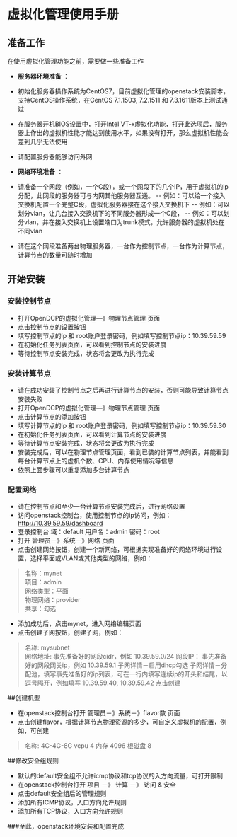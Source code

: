 # 虚拟化管理使用手册

## 准备工作
在使用虚拟化管理功能之前，需要做一些准备工作

- **服务器环境准备** ：
 -  初始化服务器操作系统为CentOS7，目前虚拟化管理的openstack安装脚本，支持CentOS操作系统，在CentOS 7.1.1503, 7.2.1511 和 7.3.1611版本上测试通过
 
 -  在服务器开机BIOS设置中，打开Intel VT-x虚拟化功能，打开此选项后，服务器上作出的虚拟机性能才能达到使用水平，如果没有打开，那么虚拟机性能会差到几乎无法使用
 
 -  请配置服务器能够访问外网

- **网络环境准备** ：
 -  请准备一个网段（例如，一个C段），或一个网段下的几个IP，用于虚拟机的ip分配，此网段的服务器可与内网其他服务器互通。
  -- 例如：可以给一个接入交换机配置一个完整C段，虚拟化服务器接在这个接入交换机下
  -- 例如：可以划分vlan，让几台接入交换机下的不同服务器形成一个C段，
  -- 例如：可以划分vlan，并在接入交换机上设置端口为trunk模式，允许服务器的虚拟机处在不同vlan
  
 -  请在这个网段准备两台物理服务器，一台作为控制节点，一台作为计算节点，计算节点的数量可随时增加
 
## 开始安装
### 安装控制节点
-  打开OpenDCP的虚拟化管理—》物理节点管理 页面
-  点击控制节点的设置按钮
-  填写控制节点的ip 和 root账户登录密码，例如填写控制节点ip：10.39.59.59
-  在初始化任务列表页面，可以看到控制节点的安装进度
-  等待控制节点安装完成，状态将会更改为执行完成

### 安装计算节点
-  请在成功安装了控制节点之后再进行计算节点的安装，否则可能导致计算节点安装失败
-  打开OpenDCP的虚拟化管理—》物理节点管理 页面
-  点击计算节点的添加按钮
-  填写计算节点的ip 和 root账户登录密码，例如填写控制节点ip：10.39.59.30
-  在初始化任务列表页面，可以看到计算节点的安装进度
-  等待计算节点安装完成，状态将会更改为执行完成
-  安装完成后，可以在物理节点管理页面，看到已装的计算节点列表，并能看到每台计算节点上的虚机个数、CPU、内存使用情况等信息
-  依照上面步骤可以重复添加多台计算节点

### 配置网络
-  请在控制节点和至少一台计算节点安装完成后，进行网络设置
-  访问openstack控制台，使用控制节点的ip访问，例如：http://10.39.59.59/dashboard
-  登录控制台 域：default   用户名：admin   密码：root
-  打开 管理员－》系统－》网络 页面
-  点击创建网络按钮，创建一个新网络，可根据实现准备好的网络环境进行设置，选择平面或VLAN或其他类型的网络，例如：
>   名称：mynet  
   项目：admin  
   网络类型：平面  
   物理网络：provider   
   共享：勾选
-  添加成功后，点击mynet，进入网络编辑页面
-  点击创建子网按钮，创建子网，例如：

 >    名称: mysubnet  
     网络地址: 事先准备好的网段cidr，例如 10.39.59.0/24
     网段IP： 事先准备好的网段网关ip，例如 10.39.59.1
     子网详情－启用dhcp勾选
     子网详情－分配池，填写事先准备好的ip列表，可在一行内填写连续ip的开头和结尾，以逗号隔开，例如填写 10.39.59.40, 10.39.59.42
     点击创建
     
##创建机型
-  在openstack控制台打开 管理员－》系统－》flavor数 页面
-  点击创建flavor，根据计算节点物理资源的多少，可自定义虚拟机的配置，例如，可创建

 > 名称: 4C-4G-8G
    vcpu  4
    内存  4096
    根磁盘   8 

##修改安全组规则
-  默认的default安全组不允许icmp协议和tcp协议的入方向流量，可打开限制
-  在openstack控制台打开 项目 －》 计算 －》 访问 & 安全
-  点击default安全组后的管理规则
-  添加所有ICMP协议，入口方向允许规则
-  添加所有TCP协议，入口方向允许规则

###至此，openstack环境安装和配置完成
